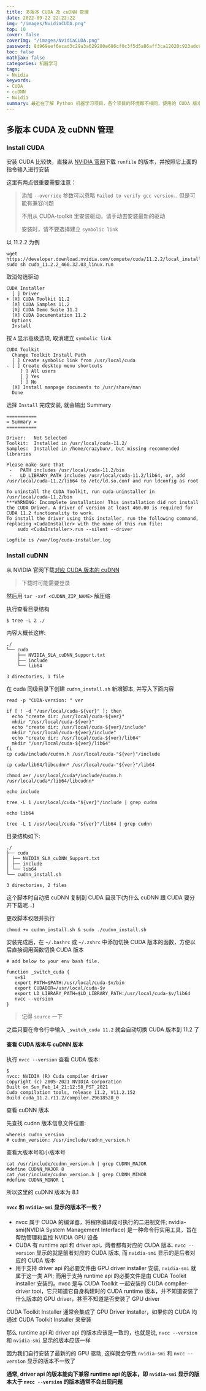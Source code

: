 ```yaml
---
title: 多版本 CUDA 及 cuDNN 管理
date: 2022-09-22 22:22:22
img: "/images/NvidiaCUDA.png"
top: 10
cover: false
coverImg: "/images/NvidiaCUDA.png"
password: 8d969eef6ecad3c29a3a629280e686cf0c3f5d5a86aff3ca12020c923adc6c92
toc: false
mathjax: false
categories: 机器学习
tags:
- Nvidia
keywords:
- CUDA
- cuDNN
- Nvidia
summary: 最近在了解 Python 机器学习项目，各个项目的环境都不相同，使用的 CUDA 版本也各不相同，还互相不兼容...怎么能多个版本共存并快速切换呢？
---
```


## 多版本 CUDA 及 cuDNN 管理

### Install CUDA

安装 CUDA 比较快，直接从 [NVIDIA 官网](https://developer.nvidia.com/cuda-toolkit-archive)下载 `runfile` 的版本，并按照它上面的指令输入进行安装

这里有两点很重要需要注意：

> 添加 `--override` 参数可以忽略 `Failed to verify gcc version.`. 但是可能有兼容问题
> 
> 不用从 CUDA-toolkit 里安装驱动，请手动去安装最新的驱动
> 
> 安装时，请不要选择建立 `symbolic link`

以 11.2.2 为例

```shell
wget https://developer.download.nvidia.com/compute/cuda/11.2.2/local_installers/cuda_11.2.2_460.32.03_linux.run
sudo sh cuda_11.2.2_460.32.03_linux.run
```

取消勾选驱动

```
CUDA Installer
  [ ] Driver
+ [X] CUDA Toolkit 11.2
  [X] CUDA Samples 11.2
  [X] CUDA Demo Suite 11.2  
  [X] CUDA Documentation 11.2
  Options
  Install
```

按 `A` 显示高级选项, 取消建立 `symbolic link`

```
CUDA Toolkit
  Change Toolkit Install Path
  [ ] Create symbolic link from /usr/local/cuda
- [ ] Create desktop menu shortcuts
     [ ] All users
     [ ] Yes
     [ ] No
  [X] Install manpage documents to /usr/share/man
  Done
```

选择 `Install` 完成安装, 就会输出 Summary

```
===========
= Summary =
===========

Driver:   Not Selected
Toolkit:  Installed in /usr/local/cuda-11.2/
Samples:  Installed in /home/crazybun/, but missing recommended libraries

Please make sure that
 -   PATH includes /usr/local/cuda-11.2/bin
 -   LD_LIBRARY_PATH includes /usr/local/cuda-11.2/lib64, or, add /usr/local/cuda-11.2/lib64 to /etc/ld.so.conf and run ldconfig as root

To uninstall the CUDA Toolkit, run cuda-uninstaller in /usr/local/cuda-11.2/bin
***WARNING: Incomplete installation! This installation did not install the CUDA Driver. A driver of version at least 460.00 is required for CUDA 11.2 functionality to work.
To install the driver using this installer, run the following command, replacing <CudaInstaller> with the name of this run file:
    sudo <CudaInstaller>.run --silent --driver

Logfile is /var/log/cuda-installer.log
```

### Install cuDNN

从 NVIDIA 官网下载[对应 CUDA 版本的 cuDNN](https://developer.nvidia.com/rdp/cudnn-archive)

> 下载时可能需要登录

然后用 `tar -xvf <CUDNN_ZIP_NAME>` 解压缩

执行查看目录结构

```shell
$ tree -L 2 ./
```

内容大概长这样:

```
./
└── cuda
    ├── NVIDIA_SLA_cuDNN_Support.txt
    ├── include
    └── lib64

3 directories, 1 file
```

在 cuda 同级目录下创建 `cudnn_install.sh` 新增脚本, 并写入下面内容

```shell
read -p "CUDA-version: " ver

if [ ! -d "/usr/local/cuda-${ver}" ]; then
  echo "create dir: /usr/local/cuda-${ver}"
  mkdir "/usr/local/cuda-${ver}"
  echo "create dir: /usr/local/cuda-${ver}/include"
  mkdir "/usr/local/cuda-${ver}/include"
  echo "create dir: /usr/local/cuda-${ver}/lib64"
  mkdir "/usr/local/cuda-${ver}/lib64"
fi
cp cuda/include/cudnn.h /usr/local/cuda-"${ver}"/include

cp cuda/lib64/libcudnn* /usr/local/cuda-"${ver}"/lib64

chmod a+r /usr/local/cuda*/include/cudnn.h /usr/local/cuda*/lib64/libcudnn*

echo include

tree -L 1 /usr/local/cuda-"${ver}"/include | grep cudnn

echo lib64

tree -L 1 /usr/local/cuda-"${ver}"/lib64 | grep cudnn
```

目录结构如下:

```
./
├── cuda
│ ├── NVIDIA_SLA_cuDNN_Support.txt
│ ├── include
│ └── lib64
└── cudnn_install.sh

3 directories, 2 files
```

这个脚本时自动把 cuDNN 复制到 CUDA 目录下(为什么 cuDNN 跟 CUDA 要分开下载呢...)

更改脚本权限并执行

```shell
chmod +x cudnn_install.sh & sudo ./cudnn_install.sh
```

安装完成后，在 `~/.bashrc` 或 `~/.zshrc` 中添加切换 CUDA 版本的函数，方便以后直接调用函数切换 CUDA 版本

```shell
# add below to your env bash file.

function _switch_cuda {
   v=$1
   export PATH=$PATH:/usr/local/cuda-$v/bin
   export CUDADIR=/usr/local/cuda-$v
   export LD_LIBRARY_PATH=$LD_LIBRARY_PATH:/usr/local/cuda-$v/lib64
   nvcc --version
}
```

> 记得 `source` 一下

之后只要在命令行中输入 `_switch_cuda 11.2` 就会自动切换 CUDA 版本到 11.2 了

#### 查看 CUDA 版本与 cuDNN 版本

执行 `nvcc --version` 查看 CUDA 版本:

```shell
$ 
nvcc: NVIDIA (R) Cuda compiler driver
Copyright (c) 2005-2021 NVIDIA Corporation
Built on Sun_Feb_14_21:12:58_PST_2021
Cuda compilation tools, release 11.2, V11.2.152
Build cuda_11.2.r11.2/compiler.29618528_0
```

查看 cuDNN 版本

先查找 cudnn 版本信息文件位置:

```shell
whereis cudnn_version
# cudnn_version: /usr/include/cudnn_version.h
```

查看大版本号和小版本号

```shell
cat /usr/include/cudnn_version.h | grep CUDNN_MAJOR
#define CUDNN_MAJOR 8
cat /usr/include/cudnn_version.h | grep CUDNN_MINOR
#define CUDNN_MINOR 1
```

所以这里的 cuDNN 版本为 8.1

#### `nvcc` 和 `nvidia-smi` 显示的版本不一致？

- nvcc 属于 CUDA 的编译器，将程序编译成可执行的二进制文件; nvidia-smi(NVIDIA System Management Interface) 是一种命令行实用工具，旨在帮助管理和监控 NVIDIA GPU 设备
- CUDA 有 runtime api 和 driver api，两者都有对应的 CUDA 版本. `nvcc --version` 显示的就是前者对应的 CUDA 版本, 而 `nvidia-smi` 显示的是后者对应的 CUDA 版本
- 用于支持 driver api 的必要文件由 GPU driver installer 安装, `nvidia-smi` 就属于这一类 API; 而用于支持 runtime api 的必要文件是由 CUDA Toolkit installer 安装的。nvcc 是与 CUDA Toolkit 一起安装的 CUDA compiler-driver tool，它只知道它自身构建时的 CUDA runtime 版本，并不知道安装了什么版本的 GPU driver，甚至不知道是否安装了 GPU driver

CUDA Toolkit Installer 通常会集成了 GPU Driver Installer，如果你的 CUDA 均通过 CUDA Toolkit Installer 来安装

那么 runtime api 和 driver api 的版本应该是一致的，也就是说, `nvcc --version` 和 `nvidia-smi` 显示的版本应该一样

因为我们自行安装了最新的的 GPU 驱动, 这样就会导致 `nvidia-smi` 和 `nvcc --version` 显示的版本不一致了

**通常, driver api 的版本能向下兼容 runtime api 的版本，即 `nvidia-smi` 显示的版本大于 `nvcc --version` 的版本通常不会出现问题**
